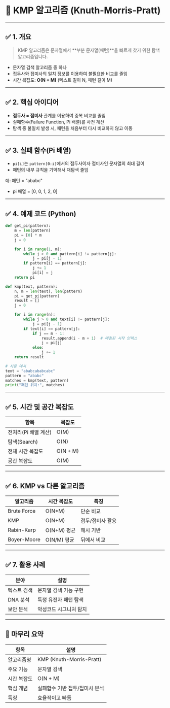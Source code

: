 
# 📘 KMP 알고리즘 (Knuth-Morris-Pratt)

---

## ✅ 1. 개요

> KMP 알고리즘은 문자열에서 **부분 문자열(패턴)**을 빠르게 찾기 위한 탐색 알고리즘입니다.

- 문자열 검색 알고리즘 중 하나
- 접두사와 접미사의 일치 정보를 이용하여 불필요한 비교를 줄임
- 시간 복잡도: **O(N + M)** (텍스트 길이 N, 패턴 길이 M)

---

## ✅ 2. 핵심 아이디어

- **접두사 = 접미사** 관계를 이용하여 중복 비교를 줄임
- 실패함수(Failure Function, Pi 배열)를 사전 계산
- 탐색 중 불일치 발생 시, 패턴을 처음부터 다시 비교하지 않고 이동

---

## ✅ 3. 실패 함수(Pi 배열)

- `pi[i]`는 `pattern[0:i]`에서의 접두사이자 접미사인 문자열의 최대 길이
- 패턴의 내부 규칙을 기억해서 재탐색 줄임

예: 패턴 = "ababc"
- pi 배열 = [0, 0, 1, 2, 0]

---

## ✅ 4. 예제 코드 (Python)

```python
def get_pi(pattern):
    m = len(pattern)
    pi = [0] * m
    j = 0

    for i in range(1, m):
        while j > 0 and pattern[i] != pattern[j]:
            j = pi[j - 1]
        if pattern[i] == pattern[j]:
            j += 1
            pi[i] = j
    return pi

def kmp(text, pattern):
    n, m = len(text), len(pattern)
    pi = get_pi(pattern)
    result = []
    j = 0

    for i in range(n):
        while j > 0 and text[i] != pattern[j]:
            j = pi[j - 1]
        if text[i] == pattern[j]:
            if j == m - 1:
                result.append(i - m + 1)  # 매칭된 시작 인덱스
                j = pi[j]
            else:
                j += 1
    return result

# 사용 예시
text = "ababcababcabc"
pattern = "ababc"
matches = kmp(text, pattern)
print("패턴 위치:", matches)
```

---

## ✅ 5. 시간 및 공간 복잡도

| 항목 | 복잡도 |
|------|--------|
| 전처리(Pi 배열 계산) | O(M) |
| 탐색(Search) | O(N) |
| 전체 시간 복잡도 | O(N + M) |
| 공간 복잡도 | O(M) |

---

## ✅ 6. KMP vs 다른 알고리즘

| 알고리즘 | 시간 복잡도 | 특징 |
|----------|--------------|------|
| Brute Force | O(N*M) | 단순 비교 |
| KMP | O(N+M) | 접두/접미사 활용 |
| Rabin-Karp | O(N+M) 평균 | 해시 기반 |
| Boyer-Moore | O(N/M) 평균 | 뒤에서 비교 |

---

## ✅ 7. 활용 사례

| 분야 | 설명 |
|------|------|
| 텍스트 검색 | 문자열 검색 기능 구현 |
| DNA 분석 | 특정 유전자 패턴 탐색 |
| 보안 분석 | 악성코드 시그니처 탐지 |

---

## 🎯 마무리 요약

| 항목 | 설명 |
|------|------|
| 알고리즘명 | KMP (Knuth-Morris-Pratt) |
| 주요 기능 | 문자열 검색 |
| 시간 복잡도 | O(N + M) |
| 핵심 개념 | 실패함수 기반 접두/접미사 분석 |
| 특징 | 효율적이고 빠름 |

